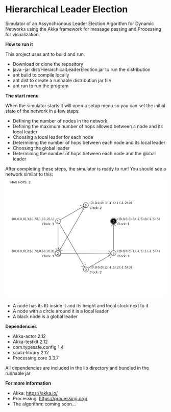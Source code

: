 # Hierarchical Leader Election

Simulator of an Assynchronous Leader Election Algorithm for Dynamic Networks using the Akka framework for message passing and Processing for visualization.

**How to run it**

This project uses ant to build and run.

- Download or clone the repository
- java -jar dist/HierarchicalLeaderElection.jar to run the distribution
- ant build to compile locally
- ant dist to create a runnable distribution jar file
- ant run to run the program

**The start menu**

When the simulator starts it will open a setup menu so you can set the initial state of the network in a few steps:

- Defining the number of nodes in the network
- Defining the maximum number of hops allowed between a node and its local leader
- Choosing a local leader for each node
- Determining the number of hops between each node and its local leader
- Choosing the global leader
- Determining the number of hops between each node and the global leader

After completing these steps, the simulator is ready to run!
You should see a network similar to this:
![Example network](samplenetwork.png)

- A node has its ID inside it and its height and local clock next to it
- A node with a circle around it is a local leader
- A black node is a global leader

**Dependencies**

- Akka-actor 2.12
- Akka-testkit 2.12
- com.typesafe.config 1.4
- scala-library 2.12
- Processing.core 3.3.7

All dependencies are included in the lib directory and bundled in the runnable jar

**For more information**

- Akka: https://akka.io/
- Processing: https://processing.org/
- The algorithm: coming soon...
